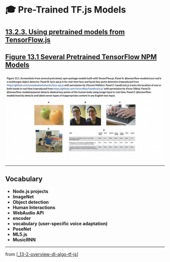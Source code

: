 # 🎓 Pre-Trained TF.js Models

## [**13.2.3.** Using pretrained models from TensorFlow.js](https://livebook.manning.com/book/deep-learning-with-javascript/chapter-13/100)

## [**Figure 13.1 Several Pretrained TensorFlow NPM Models**](https://livebook.manning.com/book/deep-learning-with-javascript/chapter-13/ch13fig01)

<img src="../../../assets/figures/Figure_13-1.png">

---

## **Vocabulary**

- **Node.js projects**
- **ImageNet**
- **Object detection**
- **Human Interactions**
- **WebAudio API**
- **encoder**
- **vocabulary (user-specific voice adaptation)**
- **PoseNet**
- **ML5.js**
- **MusicRNN**

<link rel="stylesheet" type="text/css" media="all" href="../../../assets/css/custom.css" />

---

from [[_13-2-overview-dl-algo-tf-js]]

[//begin]: # "Autogenerated link references for markdown compatibility"
[_13-2-overview-dl-algo-tf-js]: _13-2-overview-dl-algo-tf-js.md "🎓 DL Algo TF.js"
[//end]: # "Autogenerated link references"
